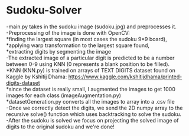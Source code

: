 # Sudoku-Solver
-main.py takes in the sudoku image (sudoku.jpg) and preprocesses it.  
-Preprocessing of the image is done with OpenCV:  
  \*finding the largest square (in most cases the sudoku 9*9 board),  
  \*applying warp transformation to the largest square found,  
  \*extracting digits by segmenting the image  
-The extracted image of a particular digit is predicted to be a number between 0-9 using KNN (0 represents a blank position to be filled).  
  \*KNN (KNN.py) is trained on arrays of TEXT DIGITS dataset found on Kaggle by Kshitij Dhama: https://www.kaggle.com/kshitijdhama/printed-digits-dataset  
  \*since the dataset is really small, I augmented the images to get 1000 images for each class (imageAugmentation.py)  
  \*datasetGeneration.py converts all the images to array into a .csv file  
-Once we correctly detect the digits, we send the 2D numpy array to the recursive solve() function which uses backtracking to solve the sudoku.   
-After the sudoku is solved we focus on projecting the solved image of digits to the original sudoku and we're done!
